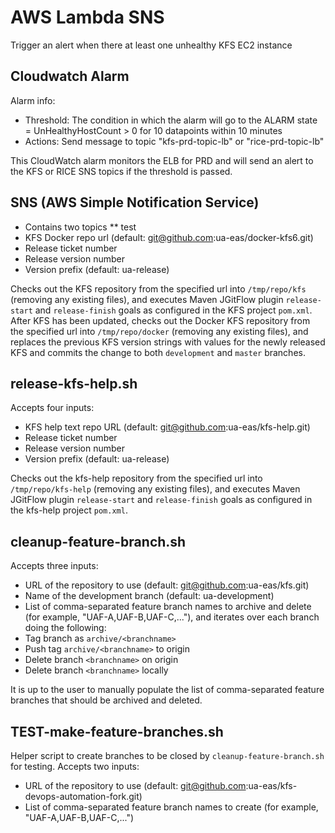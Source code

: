 # AWS Lambda SNS 
   Trigger an alert when there at least one unhealthy KFS EC2 instance

## Cloudwatch Alarm
Alarm info:
* Threshold: The condition in which the alarm will go to the ALARM state = UnHealthyHostCount > 0 for 10 datapoints within 10 minutes
* Actions: Send message to topic "kfs-prd-topic-lb" or "rice-prd-topic-lb"

This CloudWatch alarm monitors the ELB for PRD and will send an alert to the KFS or RICE SNS topics if the threshold is passed.

## SNS (AWS Simple Notification Service)
* Contains two topics
** test
* KFS Docker repo url (default: git@github.com:ua-eas/docker-kfs6.git)
* Release ticket number
* Release version number
* Version prefix (default: ua-release)

Checks out the KFS repository from the specified url into `/tmp/repo/kfs` (removing any existing files), and executes Maven JGitFlow plugin `release-start` and `release-finish` goals as configured in the KFS project `pom.xml`.  
After KFS has been updated, checks out the Docker KFS repository from the specified url into `/tmp/repo/docker` (removing any existing files), and replaces the previous KFS version strings with values for the newly released KFS and commits the change to both `development` and `master` branches.

## release-kfs-help.sh
Accepts four inputs:
* KFS help text repo URL (default: git@github.com:ua-eas/kfs-help.git)
* Release ticket number
* Release version number
* Version prefix (default: ua-release)

Checks out the kfs-help repository from the specified url into `/tmp/repo/kfs-help` (removing any existing files), and executes Maven JGitFlow plugin `release-start` and `release-finish` goals as configured in the kfs-help project `pom.xml`.  

## cleanup-feature-branch.sh
Accepts three inputs:
* URL of the repository to use (default: git@github.com:ua-eas/kfs.git)
* Name of the development branch (default: ua-development)
* List of comma-separated feature branch names to archive and delete (for example, "UAF-A,UAF-B,UAF-C,..."), and iterates over each branch doing the following:
 * Tag branch as `archive/<branchname>`
 * Push tag `archive/<branchname>` to origin
 * Delete branch `<branchname>` on origin
 * Delete branch `<branchname>` locally

It is up to the user to manually populate the list of comma-separated feature branches that should be archived and deleted.

## TEST-make-feature-branches.sh
Helper script to create branches to be closed by `cleanup-feature-branch.sh` for testing.
Accepts two inputs:
* URL of the repository to use (default: git@github.com:ua-eas/kfs-devops-automation-fork.git)
* List of comma-separated feature branch names to create (for example, "UAF-A,UAF-B,UAF-C,...")

[jgitflow-link]: https://bitbucket.org/atlassian/jgit-flow/wiki/Home
[scripted-release-branch-link]: https://confluence.arizona.edu/display/KFS5Up/Scripted+Release+Branch
